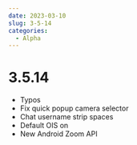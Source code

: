 ```yaml
---
date: 2023-03-10
slug: 3-5-14
categories:
  - Alpha
---
```

# 3.5.14

- Typos
- Fix quick popup camera selector
- Chat username strip spaces
- Default OIS on
- New Android Zoom API

